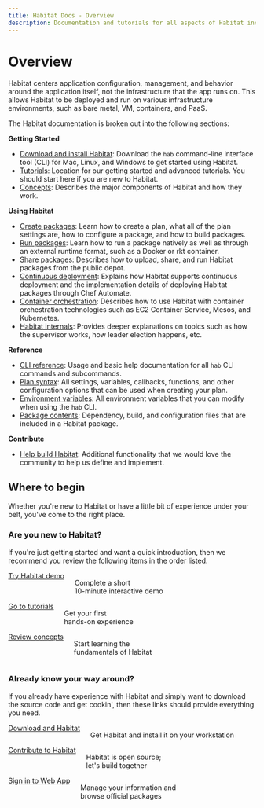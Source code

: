 ```yaml
---
title: Habitat Docs - Overview
description: Documentation and tutorials for all aspects of Habitat including getting started; creating, building, and running Habitat packages; and implementation details.
---
```


# Overview

Habitat centers application configuration, management, and behavior around the application itself, not the infrastructure that the app runs on. This allows Habitat to be deployed and run on various infrastructure environments, such as bare metal, VM, containers, and PaaS.

The Habitat documentation is broken out into the following sections:

**Getting Started**

- [Download and install Habitat](/tutorials/download): Download the `hab` command-line interface tool (CLI) for Mac, Linux, and Windows to get started using Habitat.
- [Tutorials](/tutorials): Location for our getting started and advanced tutorials. You should start here if you are new to Habitat.
- [Concepts](/docs/concepts-overview): Describes the major components of Habitat and how they work.

**Using Habitat**

- [Create packages](/docs/create-packages-overview): Learn how to create a plan, what all of the plan settings are, how to configure a package, and how to build packages.
- [Run packages](/docs/run-packages-overview): Learn how to run a package natively as well as through an external runtime format, such as a Docker or rkt container.
- [Share packages](/docs/share-packages-overview): Describes how to upload, share, and run Habitat packages from the public depot.
- [Continuous deployment](/docs/continuous-deployment-overview): Explains how Habitat supports continuous deployment and the implementation details of deploying Habitat packages through Chef Automate.
- [Container orchestration](/docs/container-orchestration): Describes how to use Habitat with container orchestration technologies such as EC2 Container Service, Mesos, and Kubernetes.
- [Habitat internals](/docs/internals-overview): Provides deeper explanations on topics such as how the supervisor works, how leader election happens, etc.

**Reference**

- [CLI reference](/docs/reference/habitat-cli): Usage and basic help documentation for all `hab` CLI commands and subcommands.
- [Plan syntax](/docs/reference/plan-syntax): All settings, variables, callbacks, functions, and other configuration options that can be used when creating your plan.
- [Environment variables](/docs/reference/environment-vars): All environment variables that you can modify when using the `hab` CLI.
- [Package contents](/docs/reference/package-contents): Dependency, build, and configuration files that are included in a Habitat package.

**Contribute**

- [Help build Habitat](/docs/contribute-help-build): Additional functionality that we would love the community to help us define and implement.

## Where to begin

Whether you're new to Habitat or have a little bit of experience under your
belt, you've come to the right place.

### Are you new to Habitat?

If you're just getting started and want a quick introduction, then we recommend
you review the following items in the order listed.

<div class="callout-box--container row">
  <div class="callout-box columns medium-4">
    <a href="/tutorials/get-started/demo/" class="button secondary">Try Habitat demo</a>
    <p>Complete a short<br>10-minute interactive demo</p>
  </div>
  <div class="callout-box columns medium-4">
    <a href="/tutorials" class="button secondary">Go to tutorials</a>
    <p>Get your first<br>hands-on experience</p>
  </div>
  <div class="callout-box columns medium-4">
    <a href="/docs/concepts-overview" class="button secondary">Review concepts</a>
    <p>Start learning the<br>fundamentals of Habitat</p>
  </div>
</div>

### Already know your way around?

If you already have experience with Habitat and simply want to download the source
code and get cookin', then these links should provide everything you need.

<div class="callout-box--container row">
  <div class="callout-box columns medium-4">
    <a href="/tutorials/download" class="button secondary">Download and Habitat</a>
    <p>Get Habitat and install it on your workstation</p>
  </div>
  <div class="callout-box columns medium-4">
    <a href="/docs/contribute-help-build/" class="button secondary">Contribute to Habitat</a>
    <p>Habitat is open source;<br>let's build together</p>
  </div>
  <div class="callout-box columns medium-4">
    <a href="https://bldr.habitat.sh/#/sign-in" class="button secondary">Sign in to Web App</a>
    <p>Manage your information and<br>browse official packages</p>
  </div>
</div>
